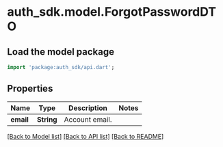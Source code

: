 # auth_sdk.model.ForgotPasswordDTO

## Load the model package
```dart
import 'package:auth_sdk/api.dart';
```

## Properties
Name | Type | Description | Notes
------------ | ------------- | ------------- | -------------
**email** | **String** | Account email. | 

[[Back to Model list]](../README.md#documentation-for-models) [[Back to API list]](../README.md#documentation-for-api-endpoints) [[Back to README]](../README.md)


